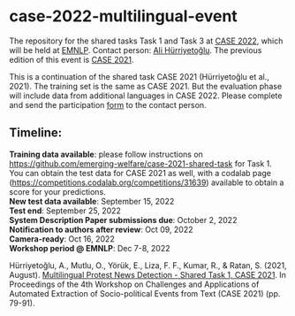 # case-2022-multilingual-event
The repository for the shared tasks Task 1 and Task 3 at [CASE 2022](https://emw.ku.edu.tr/case-2022/), which will be held at [EMNLP](https://2022.emnlp.org). Contact person: [Ali Hürriyetoğlu](mailto:ali.hurriyetoglu@gmail.com). The previous edition of this event is [CASE 2021](https://github.com/emerging-welfare/case-2021-shared-task).

This is a continuation of the shared task CASE 2021 (Hürriyetoğlu et al., 2021). The training set is the same as CASE 2021. But the evaluation phase will include data from additional languages in CASE 2022. Please complete and send the participation [form](CASE2022-Shared-Task-ProtestNews-Individual-Application.pdf) to the contact person. 

## Timeline: 
__Training data available__: please follow instructions on https://github.com/emerging-welfare/case-2021-shared-task for Task 1. You can obtain the test data for CASE 2021 as well, with a codalab page (https://competitions.codalab.org/competitions/31639) available to obtain a score for your predictions.  
__New test data available__: September 15, 2022  
__Test end__: September 25, 2022  
__System Description Paper submissions due__: October 2, 2022  
__Notification to authors after review__: Oct 09, 2022  
__Camera-ready__: Oct 16, 2022  
__Workshop period @ EMNLP__: Dec 7-8, 2022  




Hürriyetoğlu, A., Mutlu, O., Yörük, E., Liza, F. F., Kumar, R., & Ratan, S. (2021, August). [Multilingual Protest News Detection - Shared Task 1, CASE 2021](https://aclanthology.org/2021.case-1.11/ ). In Proceedings of the 4th Workshop on Challenges and Applications of Automated Extraction of Socio-political Events from Text (CASE 2021) (pp. 79-91).  

